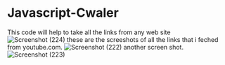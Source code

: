 # Javascript-Cwaler
This code will help to take all the links from any web site
![Screenshot (224)](https://user-images.githubusercontent.com/58084456/142714882-6f1ab169-f441-4532-afd5-995a3f11d30c.png)
these are the screeshots of all the links that i feched from youtube.com.
![Screenshot (222)](https://user-images.githubusercontent.com/58084456/142714915-0427a3f1-4c6c-49fb-9391-818b2b9b460a.png)
another screen shot.
![Screenshot (223)](https://user-images.githubusercontent.com/58084456/142714943-e5a4485d-717e-4323-befe-2cdf7470d2a3.png)





